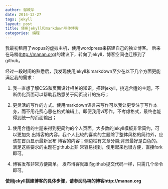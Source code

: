 ```yaml
---
author: 邹政华
date: 2014-12-27
tags: jekyll
layout: post
title: 使用jekyll和markdown写作博客
categories: 编程
---
```




我最初租用了wopus的虚拟主机，使用wordpress来搭建自己的独立博客。
后来在马楠(http://manan.org)的建议下，转向了jekyll，博客空间也迁移到了github。

经过一段时间的熟悉后，我发现使用jekyll和markdown至少在以下几个方面更能满足我的需求：

1. 我一直想了解CSS和页面设计相关的知识。搭建jekyll，挑选合适的主题，不断优化页面可以帮助我熟悉关于网页设计的技巧；

2. 更灵活的写作的方式。使用markdown语言来写作可以我让更专注于写作本身，而不用花费心思在格式编辑上。即便我用vi写作，不考虑格式，最终也能得到统一的页面输出；

3. 使用合适的主题来得到更简约的个人页面。大多数的jekyll模板非常简约，可以更加突
出博客的内容。我个人比较的喜欢的主题除了整体风格的简约外，应该在首页显示最新发布
博客的内容；侧边栏有文章分类;背景最好是白色的。满足这些要求的主题在github上非
常容易找到，使用起来也很方便，直接fork即可。

4. 博客发布非常方便简单。 发布博客就跟向github提交代码一样，只需几个命令即可。


**使用jekyll搭建博客的具体步骤，请参阅马楠的博客http://manan.org**
